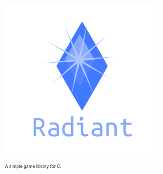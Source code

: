 
![Radiant](https://github.com/stberryhill/Radiant/blob/master/Radiant.png "Radiant")

A simple game library for C.
